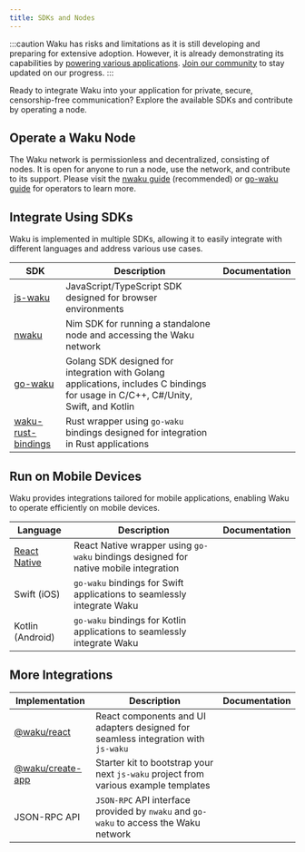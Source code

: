 ```yaml
---
title: SDKs and Nodes
---
```


:::caution
Waku has risks and limitations as it is still developing and preparing for extensive adoption. However, it is already demonstrating its capabilities by [powering various applications](/powered-by-waku). [Join our community](/community) to stay updated on our progress.
:::

Ready to integrate Waku into your application for private, secure, censorship-free communication? Explore the available SDKs and contribute by operating a node.

## Operate a Waku Node

The Waku network is permissionless and decentralized, consisting of nodes. It is open for anyone to run a node, use the network, and contribute to its support. Please visit the [nwaku guide](https://github.com/waku-org/nwaku/tree/master/docs/operators) (recommended) or [go-waku guide](https://github.com/waku-org/go-waku/tree/master/docs/operators) for operators to learn more.

## Integrate Using SDKs

Waku is implemented in multiple SDKs, allowing it to easily integrate with different languages and address various use cases.

| SDK | Description | Documentation |
| - | - | - |
| [js-waku](https://github.com/waku-org/js-waku) | JavaScript/TypeScript SDK designed for browser environments | |
| [nwaku](https://github.com/waku-org/nwaku) | Nim SDK for running a standalone node and accessing the Waku network | |
| [go-waku](https://github.com/waku-org/go-waku) | Golang SDK designed for integration with Golang applications, includes C bindings for usage in C/C++, C#/Unity, Swift, and Kotlin | |
| [waku-rust-bindings](https://github.com/waku-org/waku-rust-bindings) | Rust wrapper using `go-waku` bindings designed for integration in Rust applications | |

## Run on Mobile Devices

Waku provides integrations tailored for mobile applications, enabling Waku to operate efficiently on mobile devices.

| Language | Description | Documentation |
| - | - | - |
| [React Native](https://github.com/waku-org/waku-react-native) | React Native wrapper using `go-waku` bindings designed for native mobile integration | |
| Swift (iOS) | `go-waku` bindings for Swift applications to seamlessly integrate Waku | |
| Kotlin (Android) | `go-waku` bindings for Kotlin applications to seamlessly integrate Waku | |

## More Integrations

| Implementation | Description | Documentation |
| - | - | - |
| [@waku/react](https://www.npmjs.com/package/@waku/react) | React components and UI adapters designed for seamless integration with `js-waku` | |
| [@waku/create-app](https://www.npmjs.com/package/@waku/create-app) | Starter kit to bootstrap your next `js-waku` project from various example templates | |
| JSON-RPC API | `JSON-RPC` API interface provided by `nwaku` and `go-waku` to access the Waku network | |
